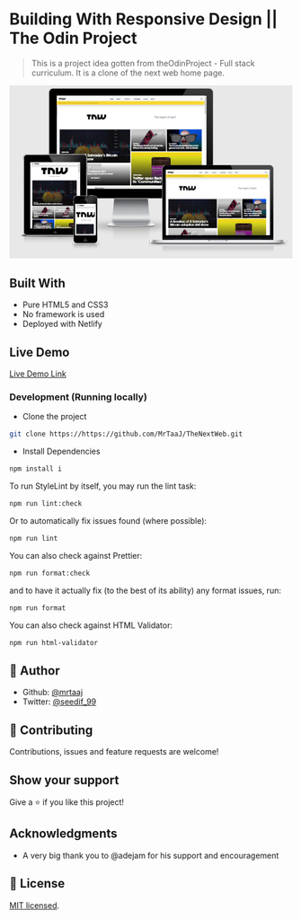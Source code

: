 # Building With Responsive Design || The Odin Project

> This is a project idea gotten from theOdinProject - Full stack curriculum. It is a clone of the next web home page.

![screenshot](./app_screenshot.png)


## Built With

- Pure HTML5 and CSS3
- No framework is used
- Deployed with Netlify

## Live Demo

[Live Demo Link](https://responsivenextweb.netlify.app/)

### Development (Running locally)

- Clone the project

```bash
git clone https://https://github.com/MrTaaJ/TheNextWeb.git

```

- Install Dependencies

```bash
npm install i
```

To run StyleLint by itself, you may run the lint task:

```bash
npm run lint:check
```

Or to automatically fix issues found (where possible):

```bash
npm run lint
```

You can also check against Prettier:

```bash
npm run format:check
```

and to have it actually fix (to the best of its ability) any format issues, run:

```bash
npm run format
```

You can also check against HTML Validator:

```bash
npm run html-validator
```


## 👤 Author

- Github: [@mrtaaj](https://github.com/mrtaaj)
- Twitter: [@seedif_99](https://twitter.com/seedof_9)

## 🤝 Contributing

Contributions, issues and feature requests are welcome!


## Show your support

Give a ⭐️ if you like this project!

## Acknowledgments

- A very big thank you to @adejam for his support and encouragement


## 📝 License

[MIT licensed](./LICENSE).

